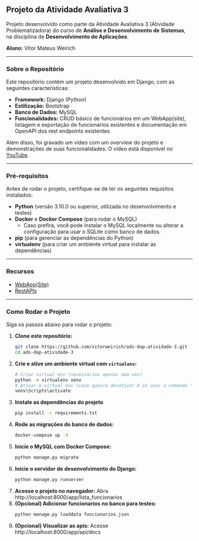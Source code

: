 ## Projeto da Atividade Avaliativa 3

Projeto desenvolvido como parte da Atividade Avaliativa 3 (Atividade Problematizadora) do curso de **Análise e Desenvolvimento de Sistemas**, na disciplina de **Desenvolvimento de Aplicações**.

**Aluno:** Vitor Mateus Weirich

---

### Sobre o Repositório

Este repositório contém um projeto desenvolvido em Django, com as seguintes características:

- **Framework:** Django (Python)
- **Estilização:** Bootstrap
- **Banco de Dados:** MySQL
- **Funcionalidades:** CRUD básico de funcionários em um WebApp(site), listagem e exportação de funcionarios existentes e documentação em OpenAPI dos rest endpoints existentes

Além disso, foi gravado um vídeo com um _overview_ do projeto e demonstrações de suas funcionalidades. O vídeo está disponível no [YouTube](https://youtu.be/XrRRVI-y9UQ).

---

### Pré-requisitos

Antes de rodar o projeto, certifique-se de ter os seguintes requisitos instalados:

- **Python** (versão 3.10.0 ou superior, utilizada no desenvolvimento e testes)
- **Docker** e **Docker Compose** (para rodar o MySQL)
  - Caso prefira, você pode instalar o MySQL localmente ou alterar a configuração para usar o SQLite como banco de dados.
- **pip** (para gerenciar as dependências do Python)
- **virtualenv** (para criar um ambiente virtual para instalar as dependências)

---

### Recursos

- [WebApp(Site)](http://localhost:8000/app/lista_funcionarios)
- [RestAPIs](http://localhost:8000/app/api/docs)

---

### Como Rodar o Projeto

Siga os passos abaixo para rodar o projeto:

1. **Clone este repositório:**
   ```bash
   git clone https://github.com/vitorweirich/ads-dap-atividade-3.git
   cd ads-dap-atividade-3
   ```
2. **Crie e ative um ambiente virtual com `virtualenv`:**
   ```bash
   # Criar virtual env (necessarios apenas uma vez)
   python -m virtualenv venv
   # Ativar o virtual env (caso queira desativar é só usar o comando 'dactivate' no terminal enquanto estiver com o virtual env ativo)
   venv\Scripts\activate
   ```
3. **Instale as dependências do projeto**
   ```bash
   pip install -r requirements.txt
   ```
4. **Rode as migrações do banco de dados:**
   ```bash
   docker-compose up -d
   ```
5. **Inicie o MySQL com Docker Compose:**
   ```bash
   python manage.py migrate
   ```
6. **Inicie o servidor de desenvolvimento do Django:**
   ```bash
   python manage.py runserver
   ```
7. **Acesse o projeto no navegador:** Abra http://localhost:8000/app/lista_funcionarios
8. **(Opcional) Adicionar funcionarios no banco para testes:**
   ```bash
   python manage.py loaddata funcionarios.json
   ```
9. **(Opcional) Visualizar as apis:** Acesse http://localhost:8000/app/api/docs
